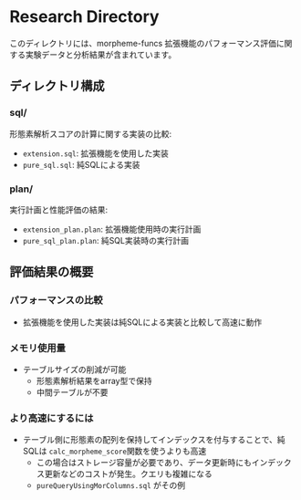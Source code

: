 # Research Directory

このディレクトリには、morpheme-funcs 拡張機能のパフォーマンス評価に関する実験データと分析結果が含まれています。

## ディレクトリ構成

### sql/
形態素解析スコアの計算に関する実装の比較:

- `extension.sql`: 拡張機能を使用した実装
- `pure_sql.sql`: 純SQLによる実装

### plan/
実行計画と性能評価の結果:

- `extension_plan.plan`: 拡張機能使用時の実行計画
- `pure_sql_plan.plan`: 純SQL実装時の実行計画

## 評価結果の概要

### パフォーマンスの比較
- 拡張機能を使用した実装は純SQLによる実装と比較して高速に動作

### メモリ使用量
- テーブルサイズの削減が可能
  - 形態素解析結果をarray型で保持
  - 中間テーブルが不要

### より高速にするには
- テーブル側に形態素の配列を保持してインデックスを付与することで、純SQLは `calc_morpheme_score`関数を使うよりも高速
    - この場合はストレージ容量が必要であり、データ更新時にもインデックス更新などのコストが発生。クエリも複雑になる
    - `pureQueryUsingMorColumns.sql` がその例